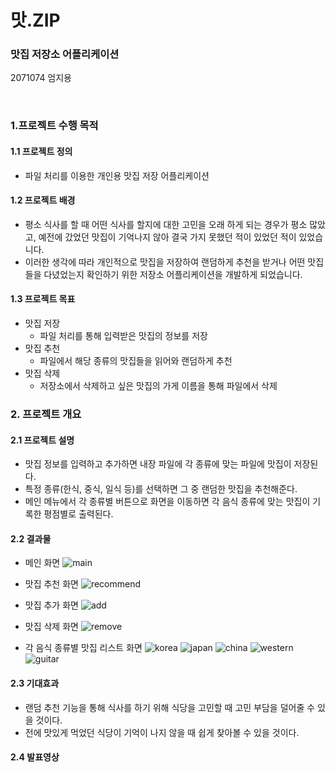 # 맛.ZIP
### 맛집 저장소 어플리케이션

2071074 엄지용

<br>

### 1.프로젝트 수행 목적

#### 1.1 프로젝트 정의

* 파일 처리를 이용한 개인용 맛집 저장 어플리케이션



#### 1.2 프로젝트 배경

*  평소 식사를 할 때 어떤 식사를 할지에 대한 고민을 오래 하게 되는 경우가 평소 많았고, 예전에 갔었던 맛집이 기억나지 않아 결국 가지 못했던 적이 있었던 적이 있었습니다.
*  이러한 생각에 따라 개인적으로 맛집을 저장하여 랜덤하게 추천을 받거나 어떤 맛집들을 다녔었는지 확인하기 위한 저장소 어플리케이션을 개발하게 되었습니다.



#### 1.3 프로젝트 목표

* 맛집 저장
  * 파일 처리를 통해 입력받은 맛집의 정보를 저장
* 맛집 추천
  * 파일에서 해당 종류의 맛집들을 읽어와 랜덤하게 추천
* 맛집 삭제
  * 저장소에서 삭제하고 싶은 맛집의 가게 이름을 통해 파일에서 삭제

### 2. 프로젝트 개요

#### 2.1 프로젝트 설명

* 맛집 정보를 입력하고 추가하면 내장 파일에 각 종류에 맞는 파일에 맛집이 저장된다.
* 특정 종류(한식, 중식, 일식 등)를 선택하면 그 중 랜덤한 맛집을 추천해준다.
* 메인 메뉴에서 각 종류별 버튼으로 화면을 이동하면 각 음식 종류에 맞는 맛집이 기록한 평점별로 출력된다.

#### 2.2 결과물

* 메인 화면
![main](https://github.com/UTSU2/Android_Project_FDFOOD/assets/125986716/9628eda3-b864-4833-a85c-fb4f67b25129)

* 맛집 추천 화면
![recommend](https://github.com/UTSU2/Android_Project_FDFOOD/assets/125986716/82e5ebd3-298c-43f5-8b70-53642107326c)

* 맛집 추가 화면
![add](https://github.com/UTSU2/Android_Project_FDFOOD/assets/125986716/33ee4a95-3e6b-4ac0-8e48-449d54ef4ddd)

* 맛집 삭제 화면
![remove](https://github.com/UTSU2/Android_Project_FDFOOD/assets/125986716/885dc19c-e534-4b67-bd52-8ce1e5a78a00)

* 각 음식 종류별 맛집 리스트 화면
![korea](https://github.com/UTSU2/Android_Project_FDFOOD/assets/125986716/94c26726-d36d-41f2-ba66-9482705583d3)
![japan](https://github.com/UTSU2/Android_Project_FDFOOD/assets/125986716/10faa475-a17a-4109-bc36-be0eed66b52c)
![china](https://github.com/UTSU2/Android_Project_FDFOOD/assets/125986716/589fef04-ad15-4b74-b6c2-dc1abe406c84)
![western](https://github.com/UTSU2/Android_Project_FDFOOD/assets/125986716/e8f2d2a0-3925-46dc-bea4-4c8236b19655)
![guitar](https://github.com/UTSU2/Android_Project_FDFOOD/assets/125986716/2173da4d-a5f9-4b23-835f-2e2e9d1e3937)

#### 2.3 기대효과

* 랜덤 추천 기능을 통해 식사를 하기 위해 식당을 고민할 때 고민 부담을 덜어줄 수 있을 것이다.
* 전에 맛있게 먹었던 식당이 기억이 나지 않을 때 쉽게 찾아볼 수 있을 것이다.

#### 2.4 발표영상
